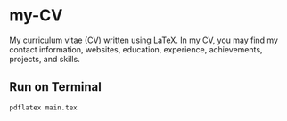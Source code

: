 # my-CV

My curriculum vitae (CV) written using LaTeX. In my CV, you may find my contact information, websites, education, experience, achievements, projects, and skills.



## Run on Terminal

```sh
pdflatex main.tex
```
